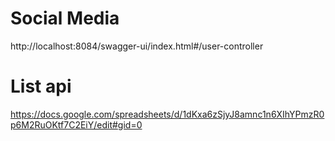 # Social Media
http://localhost:8084/swagger-ui/index.html#/user-controller

# List api
https://docs.google.com/spreadsheets/d/1dKxa6zSjyJ8amnc1n6XIhYPmzR0p6M2RuOKtf7C2EiY/edit#gid=0
